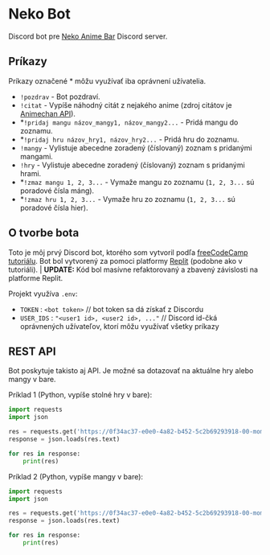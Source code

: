 # Neko Bot

Discord bot pre [Neko Anime Bar](http://nekobar.cz/) Discord server.

## Príkazy
Príkazy označené \* môžu využívať iba oprávnení užívatelia.
- `!pozdrav` - Bot pozdraví.
- `!citat` - Vypíše náhodný citát z nejakého anime (zdroj citátov je [Animechan API](https://github.com/rocktimsaikia/anime-chan)).
- \*`!pridaj mangu názov_mangy1, názov_mangy2...` - Pridá mangu do zoznamu.
- \*`!pridaj hru názov_hry1, názov_hry2...` - Pridá hru do zoznamu.
- `!mangy` - Vylistuje abecedne zoradený (číslovaný) zoznam s pridanými mangami.
- `!hry` - Vylistuje abecedne zoradený (číslovaný) zoznam s pridanými hrami.
- \*`!zmaz mangu 1, 2, 3...` - Vymaže mangu zo zoznamu (`1, 2, 3...` sú poradové čísla máng).
- \*`!zmaz hru 1, 2, 3...` - Vymaže hru zo zoznamu (`1, 2, 3...` sú poradové čísla hier).

## O tvorbe bota
Toto je môj prvý Discord bot, ktorého som vytvoril podľa [freeCodeCamp tutoriálu](https://youtu.be/SPTfmiYiuok?si=T_CgfdWieJs5VRmg). Bot bol vytvorený za pomoci platformy [Replit](https://replit.com/~) (podobne ako v tutoriáli). | **UPDATE:** Kód bol masívne refaktorovaný a zbavený závislosti na platforme Replit.

Projekt využíva `.env`:
- `TOKEN` : `<bot token>` // bot token sa dá získať z Discordu
- `USER_IDS` : `"<user1 id>, <user2 id>, ..."` // Discord id-čká oprávnených užívateľov, ktorí môžu využívať všetky príkazy

## REST API

Bot poskytuje takisto aj API. Je možné sa dotazovať na aktuálne hry alebo mangy v bare.

Príklad 1 (Python, vypíše stolné hry v bare):

```Python
import requests
import json

res = requests.get('https://0f34ac37-e0e0-4a82-b452-5c2b69293918-00-momoqbv0zn71.janeway.replit.dev/games')
response = json.loads(res.text)

for res in response:
    print(res)
```

Príklad 2 (Python, vypíše mangy v bare):

```Python
import requests
import json

res = requests.get('https://0f34ac37-e0e0-4a82-b452-5c2b69293918-00-momoqbv0zn71.janeway.replit.dev/mangas')
response = json.loads(res.text)

for res in response:
    print(res)
```
